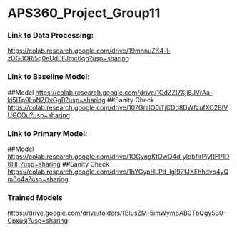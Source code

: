 # APS360_Project_Group11

### Link to Data Processing:
https://colab.research.google.com/drive/19mnnuZK4-l-zDG8ORi5q0eUdEFJmc6qg?usp=sharing

### Link to Baseline Model:
##Model
https://colab.research.google.com/drive/1OdZZI7Xji6JVrAa-kj5lTp9LaNZDvGgB?usp=sharing
##Sanity Check
https://colab.research.google.com/drive/107GralO6iTjCDd8DWfzufXC2BIVUGCOu?usp=sharing

### Link to Primary Model:
##Model
https://colab.research.google.com/drive/1OGyngKtQwQ4d_ylqbflrPiyRFP1D6Hl_?usp=sharing
##Sanity Check
https://colab.research.google.com/drive/1hYGypHLPd_IgI9ZfJXEhhdvo4yQm6o4a?usp=sharing

### Trained Models
https://drive.google.com/drive/folders/1BIJsZM-5imWym6AB0TbQgy530-Cpxusj?usp=sharing:
